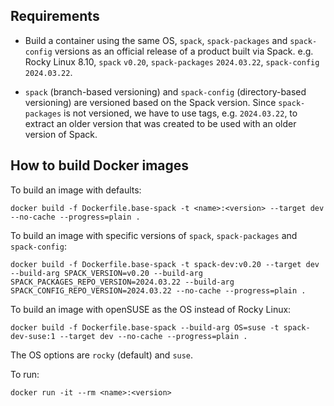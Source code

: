 ## Requirements

* Build a container using the same OS, `spack`, `spack-packages` and `spack-config` versions as an official release of a product built via Spack. e.g. Rocky Linux 8.10, `spack` `v0.20`, `spack-packages` `2024.03.22`, `spack-config` `2024.03.22`.

* `spack` (branch-based versioning) and `spack-config` (directory-based versioning) are versioned based on the Spack version. Since `spack-packages` is not versioned, we have to use tags, e.g.  `2024.03.22`, to extract an older version that was created to be used with an older version of Spack.

## How to build Docker images

To build an image with defaults:

    docker build -f Dockerfile.base-spack -t <name>:<version> --target dev --no-cache --progress=plain .

To build an image with specific versions of `spack`, `spack-packages` and `spack-config`:

    docker build -f Dockerfile.base-spack -t spack-dev:v0.20 --target dev --build-arg SPACK_VERSION=v0.20 --build-arg SPACK_PACKAGES_REPO_VERSION=2024.03.22 --build-arg SPACK_CONFIG_REPO_VERSION=2024.03.22 --no-cache --progress=plain .

To build an image with openSUSE as the OS instead of Rocky Linux:

    docker build -f Dockerfile.base-spack --build-arg OS=suse -t spack-dev-suse:1 --target dev --no-cache --progress=plain .

The OS options are `rocky` (default) and `suse`.

To run:

    docker run -it --rm <name>:<version>
